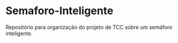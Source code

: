 # Semaforo-Inteligente
Repositório para organização do projeto de TCC sobre um semáforo inteligente.
